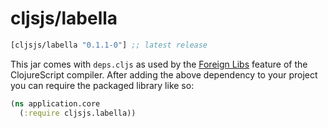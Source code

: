# cljsjs/labella

[](dependency)
```clojure
[cljsjs/labella "0.1.1-0"] ;; latest release
```
[](/dependency)

This jar comes with `deps.cljs` as used by the [Foreign Libs][flibs] feature
of the ClojureScript compiler. After adding the above dependency to your project
you can require the packaged library like so:

```clojure
(ns application.core
  (:require cljsjs.labella))
```

[flibs]: https://github.com/clojure/clojurescript/wiki/Packaging-Foreign-Dependencies
